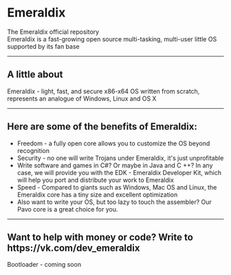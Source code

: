 # Emeraldix
The Emeraldix official repository<br/>
Emeraldix is a fast-growing open source multi-tasking, multi-user little OS supported by its fan base<br/>
<hr>
<h2>A little about</h2>
Emeraldix - light, fast, and secure x86-x64 OS written from scratch, represents an analogue of Windows, Linux and OS X<hr>
<h2>Here are some of the benefits of Emeraldix:</h2>
<ul>
  <li>Freedom - a fully open core allows you to customize the OS beyond recognition</li>
  <li>Security - no one will write Trojans under Emeraldix, it's just unprofitable</li>
  <li>Write software and games in C#? Or maybe in Java and C ++? In any case, we will provide you with the EDK - Emeraldix Developer Kit, which will help you port and distribute your work to Emeraldix</li>
  <li>Speed - Compared to giants such as Windows, Mac OS and Linux, the Emeraldix core has a tiny size and excellent optimization</li>
  <li>Also want to write your OS, but too lazy to touch the assembler? Our Pavo core is a great choice for you.</li>
 </ul><hr>
 <h2>Want to help with money or code? Write to https://vk.com/dev_emeraldix</h2>
Bootloader - coming soon
